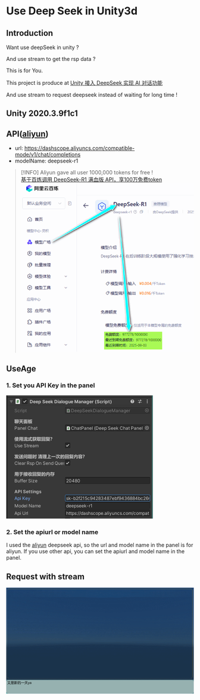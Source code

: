 # Use Deep Seek in Unity3d
## Introduction
Want use deepSeek in unity ? 

And use stream to get the rsp data ?

This is for You.

This project is produce at [Unity 接入 DeepSeek 实现 AI 对话功能](https://mp.weixin.qq.com/s/gsKhgVp25f6h4pYcMImexA)

And use stream to request deepseek instead of waiting for long time !
## Unity 2020.3.9f1c1 

## API([aliyun](https://bailian.console.aliyun.com/?spm=a2c4g.11186623.0.0.13c7657bRaapwv#/model-market/detail/deepseek-r1))
- url: https://dashscope.aliyuncs.com/compatible-mode/v1/chat/completions
- modelName: deepseek-r1
> [!INFO] Aliyun gave all user 1000,000 tokens for free ! \
> [基于百炼调用 DeepSeek-R1 满血版 API，享100万免费token](https://www.aliyun.com/solution/tech-solution/deepseek-r1-for-platforms)
> ![Remain Tokens](RemainTokens.png)

## UseAge 
### 1. Set you API Key in the panel
![Set The API Key](SetTheAPIKey.png)
### 2. Set the apiurl or model name
I used the [aliyun](https://bailian.console.aliyun.com/?spm=a2c4g.11186623.0.0.13c7657bRaapwv#/model-market/detail/deepseek-r1) deepseek api, so the url and model name in the panel is for aliyun.
If you use other api, you can set the apiurl and model name in the panel.


## Request with stream
![Request Deep Seek By Stream](RequestDeepSeekByStream.gif)
